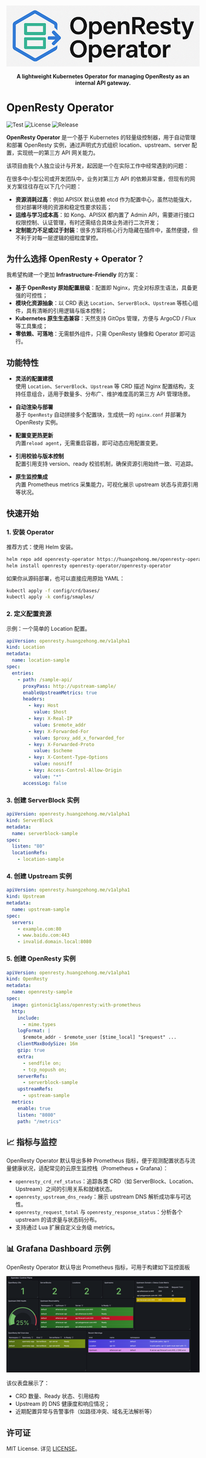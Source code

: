 <p align="center">
  <img src="./docs/images/logo-tight.png" alt="OpenResty Operator Logo">
</p>
<p align="center">
  <b>A lightweight Kubernetes Operator for managing OpenResty as an internal API gateway.</b>
</p>

# OpenResty Operator

![Test](https://img.shields.io/badge/status-passed-brightgreen)
![License](https://img.shields.io/badge/license-MIT-blue)
![Release](https://img.shields.io/badge/release-v0.2.9-blue)


**OpenResty Operator** 是一个基于 Kubernetes 的轻量级控制器，用于自动管理和部署 OpenResty 实例，通过声明式方式组织 location、upstream、server 配置，实现统一的第三方 API 网关能力。

该项目由我个人独立设计与开发，起因是一个在实际工作中经常遇到的问题：

在很多中小型公司或开发团队中，业务对第三方 API 的依赖非常重，但现有的网关方案往往存在以下几个问题：

- **资源消耗过高**：例如 APISIX 默认依赖 etcd 作为配置中心，虽然功能强大，但对部署环境的资源和稳定性要求较高；
- **运维与学习成本高**：如 Kong、APISIX 都内置了 Admin API，需要进行接口权限控制、认证管理，有时还需结合具体业务进行二次开发；
- **定制能力不足或过于封装**：很多方案将核心行为隐藏在插件中，虽然便捷，但不利于对每一层逻辑的细粒度掌控。

## 为什么选择 OpenResty + Operator？

我希望构建一个更加 **Infrastructure-Friendly** 的方案：

- **基于 OpenResty 原始配置层级**：配置即 Nginx，完全对标原生语法，具备更强的可控性；
- **模块化资源抽象**：以 CRD 表达 `Location`、`ServerBlock`、`Upstream` 等核心组件，具有清晰的引用逻辑与版本控制；
- **Kubernetes 原生生态兼容**：天然支持 GitOps 管理，方便与 ArgoCD / Flux 等工具集成；
- **零依赖、可落地**：无需额外组件，只需 OpenResty 镜像和 Operator 即可运行。

## 功能特性

- **灵活的配置建模**  
  使用 `Location`、`ServerBlock`、`Upstream` 等 CRD 描述 Nginx 配置结构，支持任意组合，适用于数量多、分布广、维护难度高的第三方 API 管理场景。

- **自动渲染与部署**  
  基于 `OpenResty` 自动拼接多个配置块，生成统一的 `nginx.conf` 并部署为 OpenResty 实例。

- **配置变更热更新**  
  内置`reload agent`，无需重启容器，即可动态应用配置变更。

- **引用校验与版本控制**  
  配置引用支持 version、ready 校验机制，确保资源引用始终一致、可追踪。

- **原生监控集成**  
  内置 Prometheus metrics 采集能力，可视化展示 upstream 状态与资源引用等状况。

## 快速开始

### 1. 安装 Operator

推荐方式：使用 Helm 安装。

```bash
helm repo add openresty-operator https://huangzehong.me/openresty-operator
helm install openresty openresty-operator/openresty-operator
```

如果你从源码部署，也可以直接应用原始 YAML：

```bash
kubectl apply -f config/crd/bases/
kubectl apply -k config/smaples/
```

### 2. 定义配置资源

示例：一个简单的 Location 配置。

```yaml
apiVersion: openresty.huangzehong.me/v1alpha1
kind: Location
metadata:
  name: location-sample
spec:
  entries:
    - path: /sample-api/
      proxyPass: http://upstream-sample/
      enableUpstreamMetrics: true
      headers:
        - key: Host
          value: $host
        - key: X-Real-IP
          value: $remote_addr
        - key: X-Forwarded-For
          value: $proxy_add_x_forwarded_for
        - key: X-Forwarded-Proto
          value: $scheme
        - key: X-Content-Type-Options
          value: nosniff
        - key: Access-Control-Allow-Origin
          value: "*"
      accessLog: false
```

### 3. 创建 ServerBlock 实例

```yaml
apiVersion: openresty.huangzehong.me/v1alpha1
kind: ServerBlock
metadata:
  name: serverblock-sample
spec:
  listen: "80"
  locationRefs:
    - location-sample
```

### 4. 创建 Upstream 实例

```yaml
apiVersion: openresty.huangzehong.me/v1alpha1
kind: Upstream
metadata:
  name: upstream-sample
spec:
  servers:
    - example.com:80
    - www.baidu.com:443
    - invalid.domain.local:8080
```

### 5. 创建 OpenResty 实例

```yaml
apiVersion: openresty.huangzehong.me/v1alpha1
kind: OpenResty
metadata:
  name: openresty-sample
spec:
  image: gintonic1glass/openresty:with-prometheus
  http:
    include:
      - mime.types
    logFormat: |
      $remote_addr - $remote_user [$time_local] "$request" ...
    clientMaxBodySize: 16m
    gzip: true
    extra:
      - sendfile on;
      - tcp_nopush on;
    serverRefs:
      - serverblock-sample
    upstreamRefs:
      - upstream-sample
  metrics:
    enable: true
    listen: "8080"
    path: "/metrics"
```

## 📈 指标与监控

OpenResty Operator 默认导出多种 Prometheus 指标，便于观测配置状态与流量健康状况，适配常见的云原生监控栈（Prometheus + Grafana）：

- `openresty_crd_ref_status`：追踪各类 CRD（如 ServerBlock、Location、Upstream）之间的引用关系和就绪状态。
- `openresty_upstream_dns_ready`：展示 upstream DNS 解析成功率与可达性。
- `openresty_request_total` 与 `openresty_response_status`：分析各个 upstream 的请求量与状态码分布。
- 支持通过 Lua 扩展自定义业务级 metrics。

## 📊 Grafana Dashboard 示例

OpenResty Operator 默认导出 Prometheus 指标，可用于构建如下监控面板

![OpenResty Operator Grafana Dashboard](./docs/images/grafana-dashboard-01.png)

该仪表盘展示了：

- CRD 数量、Ready 状态、引用结构
- Upstream 的 DNS 健康度和响应情况；
- 近期配置异常与告警事件（如路径冲突、域名无法解析等）

## 许可证

MIT License. 详见 [LICENSE](LICENSE)。